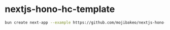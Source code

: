 # nextjs-hono-hc-template

```sh
bun create next-app --example https://github.com/mojibakeo/nextjs-hono-hc-template your_project_name
```
